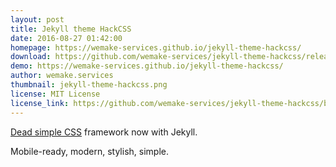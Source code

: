 ```yaml
---
layout: post
title: Jekyll theme HackCSS
date: 2016-08-27 01:42:00
homepage: https://wemake-services.github.io/jekyll-theme-hackcss/
download: https://github.com/wemake-services/jekyll-theme-hackcss/releases
demo: https://wemake-services.github.io/jekyll-theme-hackcss/
author: wemake.services
thumbnail: jekyll-theme-hackcss.png
license: MIT License
license_link: https://github.com/wemake-services/jekyll-theme-hackcss/blob/gh-pages/LICENSE
---
```


[Dead simple CSS](http://hackcss.com) framework now with Jekyll.

Mobile-ready, modern, stylish, simple.
